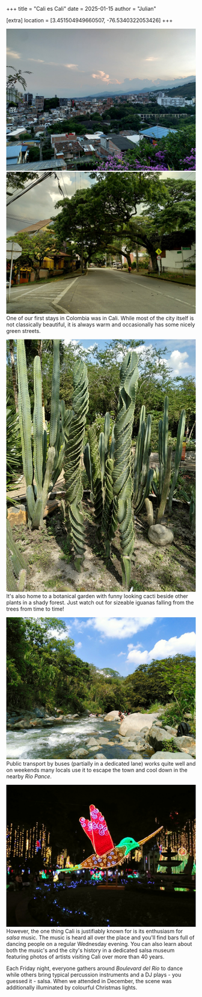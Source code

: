 +++
title = "Cali es Cali"
date = 2025-01-15
author = "Julian"

[extra]
location = [3.451504949660507, -76.5340322053426]
+++

![Panorama](panorama.jpg "Panorama of Cali")
![Street](street.jpg "Tree-lined Street")
One of our first stays in Colombia was in Cali.
While most of the city itself is not classically beautiful, it is always warm and occasionally has some nicely green streets.

![Cactus](cactus.jpg "Spiral Cacti")
It's also home to a botanical garden with funny looking cacti beside other plants in a shady forest.
Just watch out for sizeable iguanas falling from the trees from time to time!

![River](river.jpg "Rio Pance")
Public transport by buses (partially in a dedicated lane) works quite well and on weekends many locals use it to escape the town and cool down in the nearby _Rio Pance_.

![Lights](lights.jpg "Christmas Lights")
However, the one thing Cali is justifiably known for is its enthusiasm for _salsa_ music.
The music is heard all over the place and you'll find bars full of dancing people on a regular Wednesday evening.
You can also learn about both the music's and the city's history in a dedicated salsa museum featuring photos of artists visiting Cali over more than 40 years.

Each Friday night, everyone gathers around _Boulevard del Rio_ to dance while others bring typical percussion instruments and a DJ plays - you guessed it - salsa.
When we attended in December, the scene was additionally illuminated by colourful Christmas lights.
